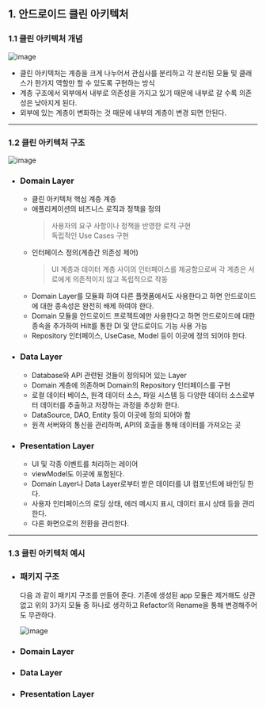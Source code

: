 ## 1. 안드로이드 클린 아키텍처
   ### 1.1 클린 아키텍처 개념
   ![image](https://github.com/kstappmanager/ksmartech/assets/152848192/ba00acfb-b230-4ec7-8723-2096fe92a8ad)
   - 클린 아키텍처는 계층을 크게 나누어서 관심사를 분리하고 각 분리된 모듈 및 클래스가 한가지 역할만 할 수 있도록 구현하는 방식
   - 계층 구조에서 외부에서 내부로 의존성을 가지고 있기 때문에 내부로 갈 수록 의존성은 낮아지게 된다.
   - 외부에 있는 계층이 변화하는 것 때문에 내부의 계층이 변경 되면 안된다.

---

   ### 1.2 클린 아키텍처 구조   
  ![image](https://github.com/kstappmanager/ksmartech/assets/152848192/d59f42a6-59b0-44aa-9d94-04413520a519)

  - ### Domain Layer
       - 클린 아키텍처 핵심 계층 계층
       - 애플리케이션의 비즈니스 로직과 정책을 정의
         > 사용자의 요구 사항이나 정책을 반영한 로직 구현  
         > 독립적인 Use Cases 구현
      - 인터페이스 정의(계층간 의존성 제어)
         > UI 계층과 데이터 계층 사이의 인터페이스를 제공함으로써 각 계층은 서로에게 의존적이지 않고 독립적으로 작동
      - Domain Layer를 모듈화 하여 다른 플랫폼에서도 사용한다고 하면 안드로이드에 대한 종속성은 완전히 배제 하여야 한다.
      - Domain 모듈을 안드로이드 프로젝트에만 사용한다고 하면 안드로이드에 대한 종속을 추가하여 Hilt를 통한 DI 및 안드로이드 기능 사용 가능
      - Repository 인터페이스, UseCase, Model 등이 이곳에 정의 되어야 한다.

        
  - ### Data Layer
       - Database와 API 관련된 것들이 정의되어 있는 Layer
       - Domain 계층에 의존하며 Domain의 Repository 인터페이스를 구현
       - 로컬 데이터 베이스, 원격 데이터 소스, 파일 시스템 등 다양한 데이터 소스로부터 데이터를 추출하고 저장하는 과정을 추상화 한다.
       - DataSource, DAO, Entity 등이 이곳에 정의 되어야 함
       - 원격 서버와의 통신을 관리하며, API의 호출을 통해 데이터를 가져오는 곳
            
  - ### Presentation Layer
       - UI 및 각종 이벤트를 처리하는 레이어
       - viewModel도 이곳에 포함된다.
       - Domain Layer나 Data Layer로부터 받은 데이터를 UI 컴포넌트에 바인딩 한다.
       - 사용자 인터페이스의 로딩 상태, 에러 메시지 표시, 데이터 표시 상태 등을 관리한다.
       - 다른 화면으로의 전환을 관리한다.

---

  
### 1.3 클린 아키텍처 예시 
   - ### 패키지 구조
     다음 과 같이 패키지 구조를 만들어 준다.
     기존에 생성된 app 모듈은 제거해도 상관 없고 위의 3가지 모듈 중 하나로 생각하고 Refactor의 Rename을 통해 변경해주어도 무관하다.
     
     ![image](https://github.com/kstappmanager/ksmartech/assets/152848192/1e855a9f-a75f-4de4-8ec8-1fbbf092d92c)

   - ### Domain Layer
   - ### Data Layer
   - ### Presentation Layer

